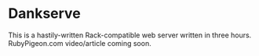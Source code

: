 # Dankserve

This is a hastily-written Rack-compatible web server written in three hours.
RubyPigeon.com video/article coming soon.
